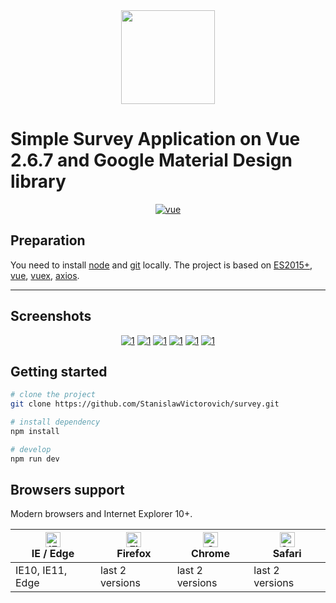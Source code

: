 <div align="center"> 
  <a href="https://github.com/StanislawVictorovich/survey">
    <img width="150" height="150" src="https://cdn1.iconfinder.com/data/icons/survey/500/Questionnaire_dragon-512.png">
  </a>
</div>

# Simple Survey Application on Vue 2.6.7 and Google Material Design library

<p align="center">
  <a href="https://github.com/vuejs/vue">
    <img src="https://img.shields.io/badge/vue-2.6.7-brightgreen.svg" alt="vue">
  </a>
</p>

## Preparation

You need to install [node](http://nodejs.org/) and [git](https://git-scm.com/) locally. The project is based on [ES2015+](http://es6.ruanyifeng.com/), [vue](https://cn.vuejs.org/index.html), [vuex](https://vuex.vuejs.org/zh-cn/), [axios](https://github.com/axios/axios).

---

## Screenshots

<div align="center"> 
  <a href="https://ibb.co/pJm8Gsb"><img src="https://i.ibb.co/pJm8Gsb/1.png" alt="1" border="0"></a>
  <a href="https://ibb.co/H2kH7T8"><img src="https://i.ibb.co/H2kH7T8/1.png" alt="1" border="0"></a>
  <a href="https://ibb.co/pbC6PYD"><img src="https://i.ibb.co/pbC6PYD/1.png" alt="1" border="0"></a>
  <a href="https://ibb.co/4gXNdfq"><img src="https://i.ibb.co/4gXNdfq/1.png" alt="1" border="0"></a>
  <a href="https://ibb.co/T8SrQGM"><img src="https://i.ibb.co/T8SrQGM/1.png" alt="1" border="0"></a>
  <a href="https://ibb.co/dJVTy9z"><img src="https://i.ibb.co/dJVTy9z/1.png" alt="1" border="0"></a>
</div>

## Getting started

```bash
# clone the project
git clone https://github.com/StanislawVictorovich/survey.git

# install dependency
npm install

# develop
npm run dev
```
## Browsers support

Modern browsers and Internet Explorer 10+.

| [<img src="https://raw.githubusercontent.com/alrra/browser-logos/master/src/edge/edge_48x48.png" alt="IE / Edge" width="24px" height="24px" />](http://godban.github.io/browsers-support-badges/)</br>IE / Edge | [<img src="https://raw.githubusercontent.com/alrra/browser-logos/master/src/firefox/firefox_48x48.png" alt="Firefox" width="24px" height="24px" />](http://godban.github.io/browsers-support-badges/)</br>Firefox | [<img src="https://raw.githubusercontent.com/alrra/browser-logos/master/src/chrome/chrome_48x48.png" alt="Chrome" width="24px" height="24px" />](http://godban.github.io/browsers-support-badges/)</br>Chrome | [<img src="https://raw.githubusercontent.com/alrra/browser-logos/master/src/safari/safari_48x48.png" alt="Safari" width="24px" height="24px" />](http://godban.github.io/browsers-support-badges/)</br>Safari |
| --------- | --------- | --------- | --------- |
| IE10, IE11, Edge| last 2 versions| last 2 versions| last 2 versions

